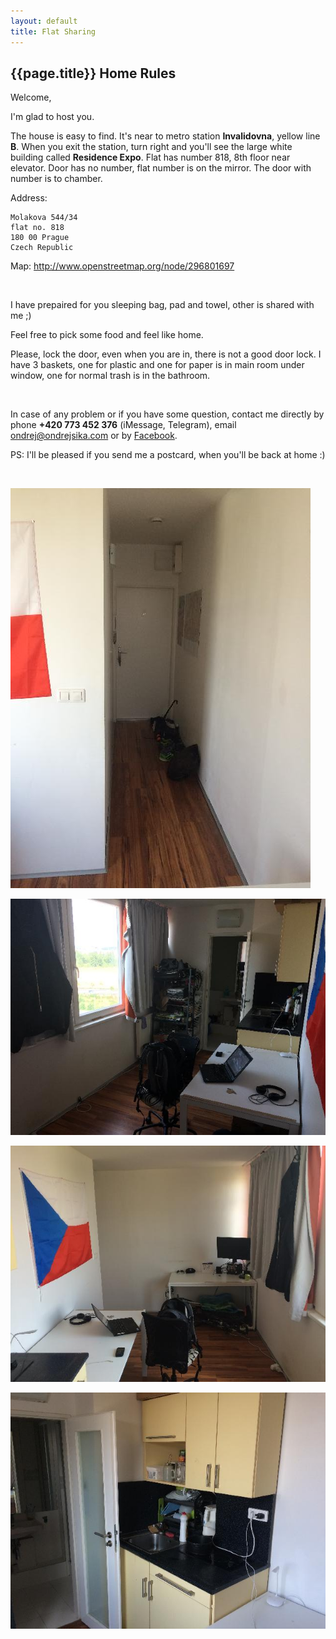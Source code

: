 ```yaml
---
layout: default
title: Flat Sharing
---
```



## {{page.title}} Home Rules

Welcome,

I'm glad to host you.

The house is easy to find. It's near to metro station __Invalidovna__, yellow line __B__. When you exit the station, turn right and you'll see the large white building called __Residence Expo__. Flat has number 818, 8th floor near elevator. Door has no number, flat number is on the mirror. The door with number is to chamber.

Address:

    Molakova 544/34
    flat no. 818
    180 00 Prague
    Czech Republic

Map: <http://www.openstreetmap.org/node/296801697>

<br>

I have prepaired for you sleeping bag, pad and towel, other is shared with me ;)

Feel free to pick some food and feel like home.

Please, lock the door, even when you are in, there is not a good door lock. I have 3 baskets, one for plastic and one for paper is in main room under window, one for normal trash is in the bathroom.

<br>

In case of any problem or if you have some question, contact me directly by phone __+420 773 452 376__ (iMessage, Telegram), email <ondrej@ondrejsika.com> or by [Facebook](https://facebook.com/sikaondrej2).

PS: I'll be pleased if you send me a postcard, when you'll be back at home :)

<br>

![](molakova/img/1a.jpg)

![](molakova/img/1b.jpg)

![](molakova/img/1c.jpg)

![](molakova/img/1d.jpg)

